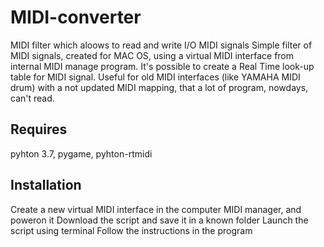 # MIDI-converter
MIDI filter which aloows to read and write I/O MIDI signals
Simple filter of MIDI signals, created for MAC OS, using a virtual MIDI interface from
internal MIDI manage program.
It's possible to create a Real Time look-up table for MIDI signal.
Useful for old MIDI interfaces (like YAMAHA MIDI drum) with a not updated MIDI mapping,
that a lot of program, nowdays, can't read.

## Requires
pyhton 3.7,
pygame,
pyhton-rtmidi

## Installation
Create a new virtual MIDI interface in the computer MIDI manager, and poweron it
Download the script and save it in a known folder
Launch the script using terminal
Follow the instructions in the program 
